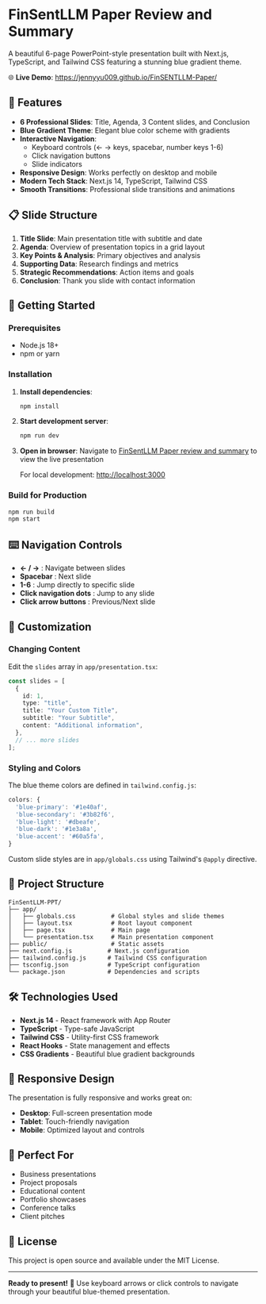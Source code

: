 # FinSentLLM Paper Review and Summary

A beautiful 6-page PowerPoint-style presentation built with Next.js, TypeScript, and Tailwind CSS featuring a stunning blue gradient theme.

🌐 **Live Demo**: https://jennyyu009.github.io/FinSENTLLM-Paper/

## 🎯 Features

- **6 Professional Slides**: Title, Agenda, 3 Content slides, and Conclusion
- **Blue Gradient Theme**: Elegant blue color scheme with gradients
- **Interactive Navigation**:
  - Keyboard controls (← → keys, spacebar, number keys 1-6)
  - Click navigation buttons
  - Slide indicators
- **Responsive Design**: Works perfectly on desktop and mobile
- **Modern Tech Stack**: Next.js 14, TypeScript, Tailwind CSS
- **Smooth Transitions**: Professional slide transitions and animations

## 📋 Slide Structure

1. **Title Slide**: Main presentation title with subtitle and date
2. **Agenda**: Overview of presentation topics in a grid layout
3. **Key Points & Analysis**: Primary objectives and analysis
4. **Supporting Data**: Research findings and metrics
5. **Strategic Recommendations**: Action items and goals
6. **Conclusion**: Thank you slide with contact information

## 🚀 Getting Started

### Prerequisites

- Node.js 18+
- npm or yarn

### Installation

1. **Install dependencies**:

   ```bash
   npm install
   ```

2. **Start development server**:

   ```bash
   npm run dev
   ```

3. **Open in browser**:
   Navigate to [FinSentLLM Paper review and summary](https://jennyyu009.github.io/FinSENTLLM-Paper/) to view the live presentation

   For local development: [http://localhost:3000](http://localhost:3000)

### Build for Production

```bash
npm run build
npm start
```

## ⌨️ Navigation Controls

- **← / →** : Navigate between slides
- **Spacebar** : Next slide
- **1-6** : Jump directly to specific slide
- **Click navigation dots** : Jump to any slide
- **Click arrow buttons** : Previous/Next slide

## 🎨 Customization

### Changing Content

Edit the `slides` array in `app/presentation.tsx`:

```typescript
const slides = [
  {
    id: 1,
    type: "title",
    title: "Your Custom Title",
    subtitle: "Your Subtitle",
    content: "Additional information",
  },
  // ... more slides
];
```

### Styling and Colors

The blue theme colors are defined in `tailwind.config.js`:

```javascript
colors: {
  'blue-primary': '#1e40af',
  'blue-secondary': '#3b82f6',
  'blue-light': '#dbeafe',
  'blue-dark': '#1e3a8a',
  'blue-accent': '#60a5fa',
}
```

Custom slide styles are in `app/globals.css` using Tailwind's `@apply` directive.

## 📁 Project Structure

```
FinSentLLM-PPT/
├── app/
│   ├── globals.css          # Global styles and slide themes
│   ├── layout.tsx           # Root layout component
│   ├── page.tsx             # Main page
│   └── presentation.tsx     # Main presentation component
├── public/                  # Static assets
├── next.config.js          # Next.js configuration
├── tailwind.config.js      # Tailwind CSS configuration
├── tsconfig.json           # TypeScript configuration
└── package.json            # Dependencies and scripts
```

## 🛠️ Technologies Used

- **Next.js 14** - React framework with App Router
- **TypeScript** - Type-safe JavaScript
- **Tailwind CSS** - Utility-first CSS framework
- **React Hooks** - State management and effects
- **CSS Gradients** - Beautiful blue gradient backgrounds

## 📱 Responsive Design

The presentation is fully responsive and works great on:

- **Desktop**: Full-screen presentation mode
- **Tablet**: Touch-friendly navigation
- **Mobile**: Optimized layout and controls

## 🎉 Perfect For

- Business presentations
- Project proposals
- Educational content
- Portfolio showcases
- Conference talks
- Client pitches

## 📝 License

This project is open source and available under the MIT License.

---

**Ready to present!** 🎯 Use keyboard arrows or click controls to navigate through your beautiful blue-themed presentation.
